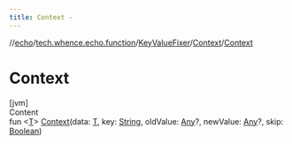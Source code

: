 ```yaml
---
title: Context -
---
```

//[echo](../../../index.md)/[tech.whence.echo.function](../../index.md)/[KeyValueFixer](../index.md)/[Context](index.md)/[Context](-context.md)



# Context  
[jvm]  
Content  
fun <[T](index.md)> [Context](-context.md)(data: [T](index.md), key: [String](https://kotlinlang.org/api/latest/jvm/stdlib/kotlin/-string/index.html), oldValue: [Any](https://kotlinlang.org/api/latest/jvm/stdlib/kotlin/-any/index.html)?, newValue: [Any](https://kotlinlang.org/api/latest/jvm/stdlib/kotlin/-any/index.html)?, skip: [Boolean](https://kotlinlang.org/api/latest/jvm/stdlib/kotlin/-boolean/index.html))  



